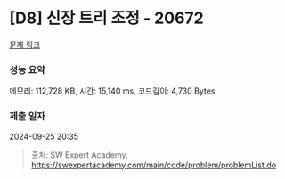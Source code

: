 # [D8] 신장 트리 조정 - 20672 

[문제 링크](https://swexpertacademy.com/main/code/problem/problemDetail.do?contestProbId=AY5gGNxaRBwDFAVL) 

### 성능 요약

메모리: 112,728 KB, 시간: 15,140 ms, 코드길이: 4,730 Bytes

### 제출 일자

2024-09-25 20:35



> 출처: SW Expert Academy, https://swexpertacademy.com/main/code/problem/problemList.do